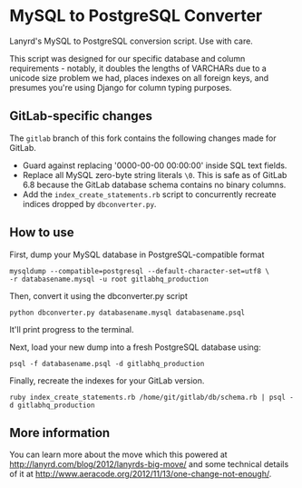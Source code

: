 MySQL to PostgreSQL Converter
=============================

Lanyrd's MySQL to PostgreSQL conversion script. Use with care.

This script was designed for our specific database and column requirements -
notably, it doubles the lengths of VARCHARs due to a unicode size problem we
had, places indexes on all foreign keys, and presumes you're using Django
for column typing purposes.

GitLab-specific changes
-----------------------

The `gitlab` branch of this fork contains the following changes made for
GitLab.

- Guard against replacing '0000-00-00 00:00:00' inside SQL text fields.
- Replace all MySQL zero-byte string literals `\0`. This is safe as of GitLab
  6.8 because the GitLab database schema contains no binary columns.
- Add the `index_create_statements.rb` script to concurrently recreate indices
  dropped by `dbconverter.py`.

How to use
----------

First, dump your MySQL database in PostgreSQL-compatible format

    mysqldump --compatible=postgresql --default-character-set=utf8 \
    -r databasename.mysql -u root gitlabhq_production

Then, convert it using the dbconverter.py script

`python dbconverter.py databasename.mysql databasename.psql`

It'll print progress to the terminal.

Next, load your new dump into a fresh PostgreSQL database using: 

`psql -f databasename.psql -d gitlabhq_production`

Finally, recreate the indexes for your GitLab version.

```
ruby index_create_statements.rb /home/git/gitlab/db/schema.rb | psql -d gitlabhq_production
```

More information
----------------

You can learn more about the move which this powered at http://lanyrd.com/blog/2012/lanyrds-big-move/ and some technical details of it at http://www.aeracode.org/2012/11/13/one-change-not-enough/.
